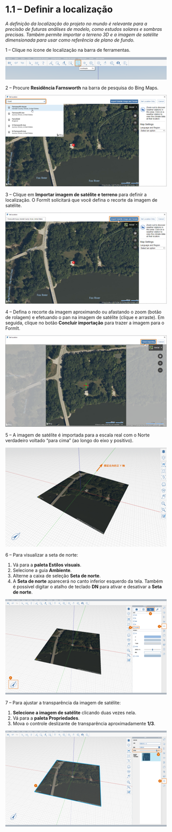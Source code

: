 # 1.1 – Definir a localização

_A definição da localização do projeto no mundo é relevante para a precisão de futuras análises de modelo, como estudos solares e sombras precisas. Também permite importar o terreno 3D e a imagem de satélite dimensionada para usar como referência de plano de fundo._

1 – Clique no ícone de localização na barra de ferramentas.

![](<../../.gitbook/assets/0 (2).png>)

2 – Procure **Residência Farnsworth** na barra de pesquisa do Bing Maps.

![](<../../.gitbook/assets/1 (20).png>)

3 – Clique em **Importar imagem de satélite e terreno** para definir a localização. O FormIt solicitará que você defina o recorte da imagem de satélite.

![](<../../.gitbook/assets/2 (13).png>)

4 – Defina o recorte da imagem aproximando ou afastando o zoom (botão de rolagem) e efetuando o pan na imagem de satélite (clique e arraste). Em seguida, clique no botão **Concluir importação** para trazer a imagem para o FormIt.

![](<../../.gitbook/assets/3 (2).png>)

5 – A imagem de satélite é importada para a escala real com o Norte verdadeiro voltado “para cima” (ao longo do eixo y positivo).

![](<../../.gitbook/assets/4 (14).png>)

6 – Para visualizar a seta de norte:

1. Vá para a **paleta Estilos visuais**.
2. Selecione a guia **Ambiente**.
3. Alterne a caixa de seleção **Seta de norte**.
4. A **Seta de norte** aparecerá no canto inferior esquerdo da tela. Também é possível digitar o atalho de teclado **DN** para ativar e desativar a **Seta de norte**.

![](<../../.gitbook/assets/5 (13).png>)

7 – Para ajustar a transparência da imagem de satélite:

1. **Selecione a imagem de satélite** clicando duas vezes nela.
2. Vá para a **paleta Propriedades**.
3. Mova o controle deslizante de transparência aproximadamente **1/3**.

![](<../../.gitbook/assets/6 (2).png>)
